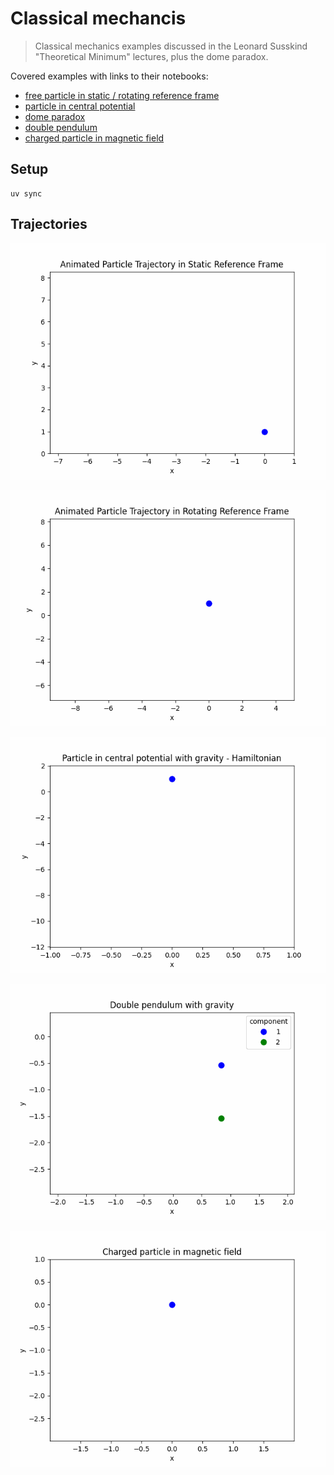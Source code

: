 # Classical mechancis
> Classical mechanics examples discussed in the Leonard Susskind "Theoretical Minimum" lectures, plus the dome paradox.

Covered examples with links to their notebooks:

* [free particle in static / rotating reference frame](notebooks/0-free-particle.ipynb)
* [particle in central potential](notebooks/1-particle-central-potential.ipynb)
* [dome paradox](notebooks/2-particle-dome-paradox.ipynb)
* [double pendulum](notebooks/3-double-pendulum.ipynb)
* [charged particle in magnetic field](notebooks/4-charged-particle-in-magnetic-field.ipynb)

## Setup

    uv sync

## Trajectories

![Free particle in static reference frame](notebooks/trajectory.gif)

![Free particle in rotating reference frame](notebooks/trajectory-rotating.gif)

![Particle in a central potential](notebooks/trajectory-central-potential-plus-gravity-hamiltonian.gif)

![Particle in a central potential](notebooks/trajectory-double-pendulum-with-gravity.gif)

![Charged particle in magnetic field](notebooks/trajectory-chared-particle-magnetic-field.gif)
